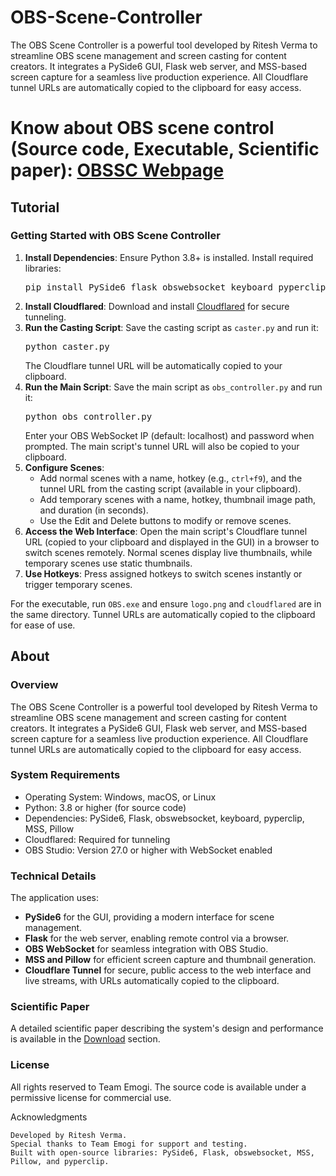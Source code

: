 # OBS-Scene-Controller
The OBS Scene Controller is a powerful tool developed by Ritesh Verma to streamline OBS scene management and screen casting for content creators. It integrates a PySide6 GUI, Flask web server, and MSS-based screen capture for a seamless live production experience. All Cloudflare tunnel URLs are automatically copied to the clipboard for easy access.

# Know about OBS scene control (Source code, Executable, Scientific paper): <a href="https://imimi328.github.io/OBS-Scene-Controller/" className="text-green-400 hover:underline">OBSSC Webpage</a>

<html>
  <body>
      <section id="tutorial" className="section">
        <h2 className="text-3xl font-bold text-green-400 mb-6 text-center">Tutorial</h2>
        <div className="bg-gray-800 p-6 rounded-lg shadow-lg">
          <h3 className="text-xl font-semibold text-green-400 mb-4">Getting Started with OBS Scene Controller</h3>
          <ol className="list-decimal list-inside text-gray-300 space-y-4">
            <li>
              <strong>Install Dependencies</strong>: Ensure Python 3.8+ is installed. Install required libraries:
              <pre className="bg-gray-900 p-2 rounded mt-2">pip install PySide6 flask obswebsocket keyboard pyperclip mss Pillow</pre>
            </li>
            <li>
              <strong>Install Cloudflared</strong>: Download and install <a href="https://www.cloudflare.com/products/tunnel/" className="text-green-400 hover:underline">Cloudflared</a> for secure tunneling.
            </li>
            <li>
              <strong>Run the Casting Script</strong>: Save the casting script as <code>caster.py</code> and run it:
              <pre className="bg-gray-900 p-2 rounded mt-2">python caster.py</pre>
              The Cloudflare tunnel URL will be automatically copied to your clipboard.
            </li>
            <li>
              <strong>Run the Main Script</strong>: Save the main script as <code>obs_controller.py</code> and run it:
              <pre className="bg-gray-900 p-2 rounded mt-2">python obs_controller.py</pre>
              Enter your OBS WebSocket IP (default: localhost) and password when prompted. The main script's tunnel URL will also be copied to your clipboard.
            </li>
            <li>
              <strong>Configure Scenes</strong>:
              <ul className="list-disc list-inside ml-4">
                <li>Add normal scenes with a name, hotkey (e.g., <code>ctrl+f9</code>), and the tunnel URL from the casting script (available in your clipboard).</li>
                <li>Add temporary scenes with a name, hotkey, thumbnail image path, and duration (in seconds).</li>
                <li>Use the Edit and Delete buttons to modify or remove scenes.</li>
              </ul>
            </li>
            <li>
              <strong>Access the Web Interface</strong>: Open the main script's Cloudflare tunnel URL (copied to your clipboard and displayed in the GUI) in a browser to switch scenes remotely. Normal scenes display live thumbnails, while temporary scenes use static thumbnails.
            </li>
            <li>
              <strong>Use Hotkeys</strong>: Press assigned hotkeys to switch scenes instantly or trigger temporary scenes.
            </li>
          </ol>
          <p className="text-gray-300 mt-4">For the executable, run <code>OBS.exe</code> and ensure <code>logo.png</code> and <code>cloudflared</code> are in the same directory. Tunnel URLs are automatically copied to the clipboard for ease of use.</p>
        </div>
      </section>
      <section id="about" className="section">
        <h2 className="text-3xl font-bold text-green-400 mb-6 text-center">About</h2>
        <div className="bg-gray-800 p-6 rounded-lg shadow-lg">
          <h3 className="text-xl font-semibold text-green-400 mb-2">Overview</h3>
          <p className="text-gray-300 mb-4">The OBS Scene Controller is a powerful tool developed by Ritesh Verma to streamline OBS scene management and screen casting for content creators. It integrates a PySide6 GUI, Flask web server, and MSS-based screen capture for a seamless live production experience. All Cloudflare tunnel URLs are automatically copied to the clipboard for easy access.</p>
          <h3 className="text-xl font-semibold text-green-400 mb-2">System Requirements</h3>
          <ul className="list-disc list-inside text-gray-300 mb-4">
            <li>Operating System: Windows, macOS, or Linux</li>
            <li>Python: 3.8 or higher (for source code)</li>
            <li>Dependencies: PySide6, Flask, obswebsocket, keyboard, pyperclip, MSS, Pillow</li>
            <li>Cloudflared: Required for tunneling</li>
            <li>OBS Studio: Version 27.0 or higher with WebSocket enabled</li>
          </ul>
          <h3 className="text-xl font-semibold text-green-400 mb-2">Technical Details</h3>
          <p className="text-gray-300 mb-4">The application uses:
            <ul className="list-disc list-inside">
              <li><strong>PySide6</strong> for the GUI, providing a modern interface for scene management.</li>
              <li><strong>Flask</strong> for the web server, enabling remote control via a browser.</li>
              <li><strong>OBS WebSocket</strong> for seamless integration with OBS Studio.</li>
              <li><strong>MSS and Pillow</strong> for efficient screen capture and thumbnail generation.</li>
              <li><strong>Cloudflare Tunnel</strong> for secure, public access to the web interface and live streams, with URLs automatically copied to the clipboard.</li>
            </ul>
          </p>
          <h3 className="text-xl font-semibold text-green-400 mb-2">Scientific Paper</h3>
          <p className="text-gray-300 mb-4">A detailed scientific paper describing the system's design and performance is available in the <a href="#download" className="text-green-400 hover:underline">Download</a> section.</p>
          <h3 className="text-xl font-semibold text-green-400 mb-2">License</h3>
          <p className="text-gray-300">All rights reserved to Team Emogi. The source code is available under a permissive license for commercial use.</p>
        </div>
      </section>
</body>
</html>

Acknowledgments

  
    Developed by Ritesh Verma.
    Special thanks to Team Emogi for support and testing.
    Built with open-source libraries: PySide6, Flask, obswebsocket, MSS, Pillow, and pyperclip.
  

